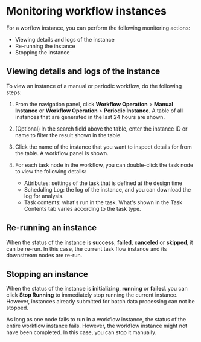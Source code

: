 # Monitoring workflow instances

For a worflow instance, you can perform the following monitoring actions:

- Viewing details and logs of the instance
- Re-running the instance
- Stopping the instance


## Viewing details and logs of the instance

To view an instance of a manual or periodic workflow, do the following steps:

1. From the navigation panel, click **Workflow Operation** > **Manual Instance** or **Workflow Operation** > **Periodic Instance**. A table of all instances that are generated in the last 24 hours are shown.

2. (Optional) In the search field above the table, enter the instance ID or name to filter the result shown in the table.

3. Click the name of the instance that you want to inspect details for from the table. A workflow panel is shown.

4. For each task node in the workflow, you can double-click the task node to view the following details:

   - Attributes: settings of the task that is defined at the design time
   - Scheduling Log: the log of the instance, and you can download the log for analysis.
   - Task contents: what's run in the task. What's shown in the Task Contents tab varies according to the task type.

## Re-running an instance

When the status of the instance is **success**, **failed**, **canceled** or **skipped**, it can be re-run. In this case, the current task flow instance and its downstream nodes are re-run.

## Stopping an instance

When the status of the instance is **initializing**, **running** or **failed**. you can click **Stop Running** to immediately stop running the current instance. However, instances already submitted for batch data processing can not be stopped.

As long as one node fails to run in a workflow instance, the status of the entire workflow instance fails. However, the workflow instance might not have been completed. In this case, you can stop it manually.
